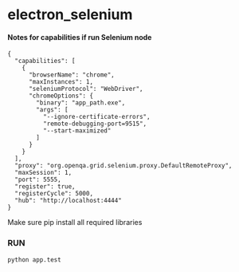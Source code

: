 # electron_selenium

#### Notes for capabilities if run Selenium node

```
{
  "capabilities": [
    {
      "browserName": "chrome",
      "maxInstances": 1,
      "seleniumProtocol": "WebDriver",
      "chromeOptions": {
        "binary": "app_path.exe",
        "args": [
          "--ignore-certificate-errors",
          "remote-debugging-port=9515",
          "--start-maximized"
        ]
      }
    }
  ],
  "proxy": "org.openqa.grid.selenium.proxy.DefaultRemoteProxy",
  "maxSession": 1,
  "port": 5555,
  "register": true,
  "registerCycle": 5000,
  "hub": "http://localhost:4444"
}
```

Make sure pip install all required libraries

### RUN
`python app.test`
